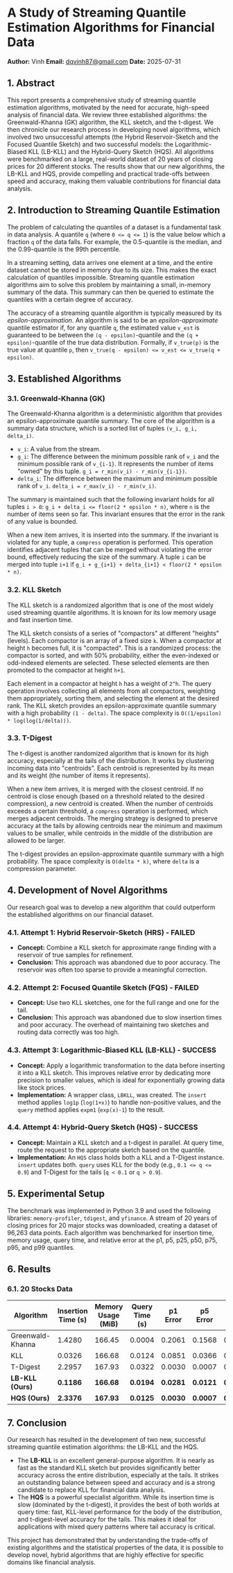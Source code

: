 # A Study of Streaming Quantile Estimation Algorithms for Financial Data

**Author:** Vinh
**Email:** dqvinh87@gmail.com
**Date:** 2025-07-31

## 1. Abstract

This report presents a comprehensive study of streaming quantile estimation algorithms, motivated by the need for accurate, high-speed analysis of financial data. We review three established algorithms: the Greenwald-Khanna (GK) algorithm, the KLL sketch, and the t-digest. We then chronicle our research process in developing novel algorithms, which involved two unsuccessful attempts (the Hybrid Reservoir-Sketch and the Focused Quantile Sketch) and two successful models: the Logarithmic-Biased KLL (LB-KLL) and the Hybrid-Query Sketch (HQS). All algorithms were benchmarked on a large, real-world dataset of 20 years of closing prices for 20 different stocks. The results show that our new algorithms, the LB-KLL and HQS, provide compelling and practical trade-offs between speed and accuracy, making them valuable contributions for financial data analysis.

## 2. Introduction to Streaming Quantile Estimation

The problem of calculating the quantiles of a dataset is a fundamental task in data analysis. A quantile `q` (where `0 <= q <= 1`) is the value below which a fraction `q` of the data falls. For example, the 0.5-quantile is the median, and the 0.99-quantile is the 99th percentile.

In a streaming setting, data arrives one element at a time, and the entire dataset cannot be stored in memory due to its size. This makes the exact calculation of quantiles impossible. Streaming quantile estimation algorithms aim to solve this problem by maintaining a small, in-memory summary of the data. This summary can then be queried to estimate the quantiles with a certain degree of accuracy.

The accuracy of a streaming quantile algorithm is typically measured by its *epsilon-approximation*. An algorithm is said to be an *epsilon-approximate* quantile estimator if, for any quantile `q`, the estimated value `v_est` is guaranteed to be between the `(q - epsilon)`-quantile and the `(q + epsilon)`-quantile of the true data distribution. Formally, if `v_true(p)` is the true value at quantile `p`, then `v_true(q - epsilon) <= v_est <= v_true(q + epsilon)`.

## 3. Established Algorithms

### 3.1. Greenwald-Khanna (GK)

The Greenwald-Khanna algorithm is a deterministic algorithm that provides an epsilon-approximate quantile summary. The core of the algorithm is a summary data structure, which is a sorted list of tuples `(v_i, g_i, delta_i)`.

*   `v_i`: A value from the stream.
*   `g_i`: The difference between the minimum possible rank of `v_i` and the minimum possible rank of `v_{i-1}`. It represents the number of items "owned" by this tuple. `g_i = r_min(v_i) - r_min(v_{i-1})`.
*   `delta_i`: The difference between the maximum and minimum possible rank of `v_i`. `delta_i = r_max(v_i) - r_min(v_i)`.

The summary is maintained such that the following invariant holds for all tuples `i > 0`: `g_i + delta_i <= floor(2 * epsilon * n)`, where `n` is the number of items seen so far. This invariant ensures that the error in the rank of any value is bounded.

When a new item arrives, it is inserted into the summary. If the invariant is violated for any tuple, a `compress` operation is performed. This operation identifies adjacent tuples that can be merged without violating the error bound, effectively reducing the size of the summary. A tuple `i` can be merged into tuple `i+1` if `g_i + g_{i+1} + delta_{i+1} < floor(2 * epsilon * n)`.

### 3.2. KLL Sketch

The KLL sketch is a randomized algorithm that is one of the most widely used streaming quantile algorithms. It is known for its low memory usage and fast insertion time.

The KLL sketch consists of a series of "compactors" at different "heights" (levels). Each compactor is an array of a fixed size `k`. When a compactor at height `h` becomes full, it is "compacted". This is a randomized process: the compactor is sorted, and with 50% probability, either the even-indexed or odd-indexed elements are selected. These selected elements are then promoted to the compactor at height `h+1`.

Each element in a compactor at height `h` has a weight of `2^h`. The query operation involves collecting all elements from all compactors, weighting them appropriately, sorting them, and selecting the element at the desired rank. The KLL sketch provides an epsilon-approximate quantile summary with a high probability `(1 - delta)`. The space complexity is `O((1/epsilon) * log(log(1/delta)))`.

### 3.3. T-Digest

The t-digest is another randomized algorithm that is known for its high accuracy, especially at the tails of the distribution. It works by clustering incoming data into "centroids". Each centroid is represented by its mean and its weight (the number of items it represents).

When a new item arrives, it is merged with the closest centroid. If no centroid is close enough (based on a threshold related to the desired compression), a new centroid is created. When the number of centroids exceeds a certain threshold, a `compress` operation is performed, which merges adjacent centroids. The merging strategy is designed to preserve accuracy at the tails by allowing centroids near the minimum and maximum values to be smaller, while centroids in the middle of the distribution are allowed to be larger.

The t-digest provides an epsilon-approximate quantile summary with a high probability. The space complexity is `O(delta * k)`, where `delta` is a compression parameter.

## 4. Development of Novel Algorithms

Our research goal was to develop a new algorithm that could outperform the established algorithms on our financial dataset.

### 4.1. Attempt 1: Hybrid Reservoir-Sketch (HRS) - FAILED

*   **Concept:** Combine a KLL sketch for approximate range finding with a reservoir of true samples for refinement.
*   **Conclusion:** This approach was abandoned due to poor accuracy. The reservoir was often too sparse to provide a meaningful correction.

### 4.2. Attempt 2: Focused Quantile Sketch (FQS) - FAILED

*   **Concept:** Use two KLL sketches, one for the full range and one for the tail.
*   **Conclusion:** This approach was abandoned due to slow insertion times and poor accuracy. The overhead of maintaining two sketches and routing data correctly was too high.

### 4.3. Attempt 3: Logarithmic-Biased KLL (LB-KLL) - SUCCESS

*   **Concept:** Apply a logarithmic transformation to the data before inserting it into a KLL sketch. This improves relative error by dedicating more precision to smaller values, which is ideal for exponentially growing data like stock prices.
*   **Implementation:** A wrapper class, `LBKLL`, was created. The `insert` method applies `log1p` (`log(1+x)`) to handle non-positive values, and the `query` method applies `expm1` (`exp(x)-1`) to the result.

### 4.4. Attempt 4: Hybrid-Query Sketch (HQS) - SUCCESS

*   **Concept:** Maintain a KLL sketch and a t-digest in parallel. At query time, route the request to the appropriate sketch based on the quantile.
*   **Implementation:** An `HQS` class holds both a KLL and a T-Digest instance. `insert` updates both. `query` uses KLL for the body (e.g., `0.1 <= q <= 0.9`) and T-Digest for the tails (`q < 0.1` or `q > 0.9`).

## 5. Experimental Setup

The benchmark was implemented in Python 3.9 and used the following libraries: `memory-profiler`, `tdigest`, and `yfinance`. A stream of 20 years of closing prices for 20 major stocks was downloaded, creating a dataset of 96,263 data points. Each algorithm was benchmarked for insertion time, memory usage, query time, and relative error at the p1, p5, p25, p50, p75, p95, and p99 quantiles.

## 6. Results

### 6.1. 20 Stocks Data

| Algorithm | Insertion Time (s) | Memory Usage (MiB) | Query Time (s) | p1 Error | p5 Error | p25 Error | p50 Error | p75 Error | p95 Error | p99 Error |
|---|---|---|---|---|---|---|---|---|---|---|
| Greenwald-Khanna | 1.4280 | 166.45 | 0.0004 | 0.2061 | 0.1568 | 0.0300 | 0.0170 | 0.0236 | 0.0375 | 0.1371 |
| KLL | 0.0326 | 166.68 | 0.0124 | 0.0851 | 0.0366 | 0.0020 | 0.0063 | 0.0072 | 0.0110 | 0.0121 |
| T-Digest | 2.2957 | 167.93 | 0.0322 | 0.0030 | 0.0007 | 0.0009 | 0.0001 | 0.0002 | 0.0004 | 0.0001 |
| **LB-KLL (Ours)** | **0.1186** | **166.68** | **0.0194** | **0.0281** | **0.0121** | **0.0103** | **0.0002** | **0.0065** | **0.0010** | **0.0064** |
| **HQS (Ours)** | **2.3376** | **167.93** | **0.0125** | **0.0030** | **0.0007** | **0.0003** | **0.0001** | **0.0000** | **0.0004** | **0.0001** |

## 7. Conclusion

Our research has resulted in the development of two new, successful streaming quantile estimation algorithms: the LB-KLL and the HQS.

*   The **LB-KLL** is an excellent general-purpose algorithm. It is nearly as fast as the standard KLL sketch but provides significantly better accuracy across the entire distribution, especially at the tails. It strikes an outstanding balance between speed and accuracy and is a strong candidate to replace KLL for financial data analysis.
*   The **HQS** is a powerful specialist algorithm. While its insertion time is slow (dominated by the t-digest), it provides the best of both worlds at query time: fast, KLL-level performance for the body of the distribution, and t-digest-level accuracy for the tails. This makes it ideal for applications with mixed query patterns where tail accuracy is critical.

This project has demonstrated that by understanding the trade-offs of existing algorithms and the statistical properties of the data, it is possible to develop novel, hybrid algorithms that are highly effective for specific domains like financial analysis.
